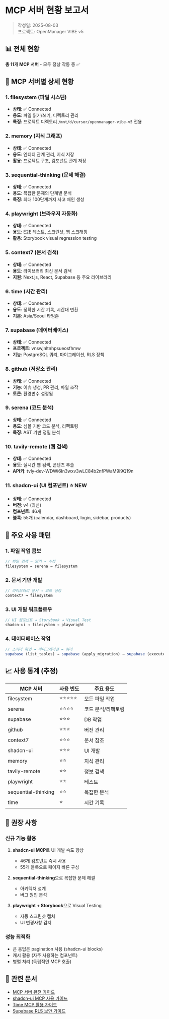 # MCP 서버 현황 보고서

> 작성일: 2025-08-03  
> 프로젝트: OpenManager VIBE v5

## 📊 전체 현황

**총 11개 MCP 서버** - 모두 정상 작동 중 ✅

## 🔧 MCP 서버별 상세 현황

### 1. filesystem (파일 시스템)
- **상태**: ✅ Connected
- **용도**: 파일 읽기/쓰기, 디렉토리 관리
- **특징**: 프로젝트 디렉토리 `/mnt/d/cursor/openmanager-vibe-v5` 전용

### 2. memory (지식 그래프)
- **상태**: ✅ Connected
- **용도**: 엔티티 관계 관리, 지식 저장
- **활용**: 프로젝트 구조, 컴포넌트 관계 저장

### 3. sequential-thinking (문제 해결)
- **상태**: ✅ Connected
- **용도**: 복잡한 문제의 단계별 분석
- **특징**: 최대 100단계까지 사고 체인 생성

### 4. playwright (브라우저 자동화)
- **상태**: ✅ Connected
- **용도**: E2E 테스트, 스크린샷, 웹 스크래핑
- **활용**: Storybook visual regression testing

### 5. context7 (문서 검색)
- **상태**: ✅ Connected
- **용도**: 라이브러리 최신 문서 검색
- **지원**: Next.js, React, Supabase 등 주요 라이브러리

### 6. time (시간 관리)
- **상태**: ✅ Connected
- **용도**: 정확한 시간 기록, 시간대 변환
- **기본**: Asia/Seoul 타임존

### 7. supabase (데이터베이스)
- **상태**: ✅ Connected
- **프로젝트**: vnswjnltnhpsueosfhmw
- **기능**: PostgreSQL 쿼리, 마이그레이션, RLS 정책

### 8. github (저장소 관리)
- **상태**: ✅ Connected
- **기능**: 이슈 생성, PR 관리, 파일 조작
- **토큰**: 환경변수 설정됨

### 9. serena (코드 분석)
- **상태**: ✅ Connected
- **용도**: 심볼 기반 코드 분석, 리팩토링
- **특징**: AST 기반 정밀 분석

### 10. tavily-remote (웹 검색)
- **상태**: ✅ Connected
- **용도**: 실시간 웹 검색, 콘텐츠 추출
- **API키**: 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

### 11. shadcn-ui (UI 컴포넌트) ⭐ NEW
- **상태**: ✅ Connected
- **버전**: v4 (최신)
- **컴포넌트**: 46개
- **블록**: 55개 (calendar, dashboard, login, sidebar, products)

## 🚀 주요 사용 패턴

### 1. 파일 작업 콤보
```typescript
// 파일 검색 → 읽기 → 수정
filesystem → serena → filesystem
```

### 2. 문서 기반 개발
```typescript
// 라이브러리 문서 → 코드 생성
context7 → filesystem
```

### 3. UI 개발 워크플로우
```typescript
// UI 컴포넌트 → Storybook → Visual Test
shadcn-ui → filesystem → playwright
```

### 4. 데이터베이스 작업
```typescript
// 스키마 확인 → 마이그레이션 → 쿼리
supabase (list_tables) → supabase (apply_migration) → supabase (execute_sql)
```

## 📈 사용 통계 (추정)

| MCP 서버 | 사용 빈도 | 주요 용도 |
|---------|----------|----------|
| filesystem | ⭐⭐⭐⭐⭐ | 모든 파일 작업 |
| serena | ⭐⭐⭐⭐ | 코드 분석/리팩토링 |
| supabase | ⭐⭐⭐ | DB 작업 |
| github | ⭐⭐⭐ | 버전 관리 |
| context7 | ⭐⭐⭐ | 문서 참조 |
| shadcn-ui | ⭐⭐⭐ | UI 개발 |
| memory | ⭐⭐ | 지식 관리 |
| tavily-remote | ⭐⭐ | 정보 검색 |
| playwright | ⭐⭐ | 테스트 |
| sequential-thinking | ⭐⭐ | 복잡한 분석 |
| time | ⭐ | 시간 기록 |

## 🎯 권장 사항

### 신규 기능 활용
1. **shadcn-ui MCP**로 UI 개발 속도 향상
   - 46개 컴포넌트 즉시 사용
   - 55개 블록으로 페이지 빠른 구성

2. **sequential-thinking**으로 복잡한 문제 해결
   - 아키텍처 설계
   - 버그 원인 분석

3. **playwright + Storybook**으로 Visual Testing
   - 자동 스크린샷 캡처
   - UI 변경사항 감지

### 성능 최적화
- 큰 응답은 pagination 사용 (shadcn-ui blocks)
- 캐시 활용 (자주 사용하는 컴포넌트)
- 병렬 처리 (독립적인 MCP 호출)

## 📝 관련 문서

- [MCP 서버 완전 가이드](/docs/mcp-servers-complete-guide.md)
- [shadcn-ui MCP 사용 가이드](/docs/shadcn-ui-mcp-guide.md)
- [Time MCP 활용 가이드](/docs/time-mcp-usage-guide.md)
- [Supabase RLS 보안 가이드](/docs/supabase-rls-security-guide.md)